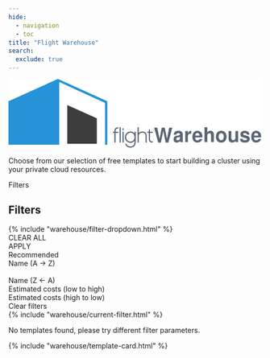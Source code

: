 ```yaml
---
hide:
  - navigation
  - toc
title: "Flight Warehouse"
search:
  exclude: true
---
```


<script src="https://kit.fontawesome.com/5d76af6daa.js" crossorigin="anonymous"></script>
<script src="../javascripts/warehouse.js"></script>

<div class="no-tabs full-width-container">
  <div class="warehouse-header warehouse-main-header">
    <img
      alt="Flight Warehouse"
      class="template-icon"
      src="../assets/images/warehouse.svg"
    >
    <p class="warehouse-tagline tagline">
      Choose from our selection of free templates to start building a cluster using your private cloud resources.
    </p>
  </div>
  <div id="filter-bar">
    <div id="narrow-screen-filter-button" class="filter" onclick="showFilters()">
      <span>Filters</span>
      <i class="fa-solid fa-chevron-down"></i>
    </div>
    <div id="filter-dropdowns-container">
      <div id="narrow-screen-filter-title-container">
        <h2 class="title">
          Filters
        </h2>
      </div>
      {% include "warehouse/filter-dropdown.html" %}
      <div id="narrow-screen-button-container">
        <div id="clear-filters-button" class="button" onclick="clearAndHideFilters()">
          CLEAR ALL
        </div>
        <div class="button" onclick="hideFilters()">
          APPLY
        </div>
      </div>
    </div>
 <div id="sort-container" class="filter-container">
      <div class="filter">
        <span></span>
        <i class="fa-solid fa-chevron-down"></i>
      </div>
      <div class="dropdown-container">
        <div class="connector"></div>
        <div class="dropdown">
          <div class="dropdown-options">
            <div id="default-sort-option" class="dropdown-option selected" onclick="sortCards(this)">
              Recommended
            </div>
            <div class="dropdown-option" onclick="sortCards(this, 'nameAsc')">
              Name (A &rarr; Z)
            </div><br>
            <div class="dropdown-option" onclick="sortCards(this, 'nameDesc')">
              Name (Z &larr; A)
            </div>
            <div class="dropdown-option" onclick="sortCards(this, 'costAsc')">
              Estimated costs (low to high)
            </div>
            <div class="dropdown-option" onclick="sortCards(this, 'costDesc')">
              Estimated costs (high to low)
            </div>
          </div>
        </div>
      </div>
    </div>
  </div>
  <div id="filter-info">
    <div id="current-filters">
      <a id="filter-info-clear-button" onclick="clearAllFilters()">
        Clear filters
      </a>
    </div>
  </div>
  {% include "warehouse/current-filter.html" %}
  <p id="no-templates-message">
    No templates found, please try different filter parameters.
  </p>
</div>
<div id="warehouse">
  {% include "warehouse/template-card.html" %}
</div>
<h1></h1>
